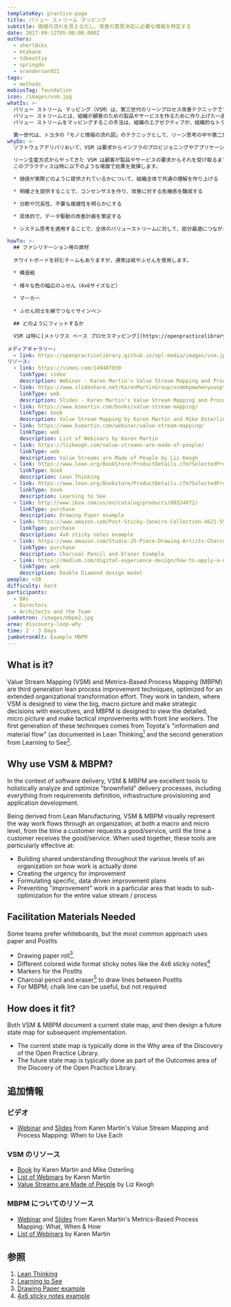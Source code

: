 ```yaml
---
templateKey: practice-page
title: バリュー ストリーム マッピング
subtitle: 価値の流れを見える化し、改善の意思決定に必要な情報を特定する
date: 2017-09-12T05:00:00.000Z
authors:
  - sherl0cks
  - mtakane
  - tdbeattie
  - springdo
  - eranderson921
tags:
  - methods
mobiusTag: foundation
icon: /images/vsm.jpg
whatIs: >-
  バリュー ストリーム マッピング（VSM）は、第三世代のリーンプロセス改善テクニックです。
  バリュー ストリームとは、組織が顧客のための製品やサービスを作るために作り上げた一連のプロセスのことをいいます。
  バリュー ストリームをマッピングするこの手法は、組織のエグゼクティブが、組織的なトランスフォーメーションにおいて、マクロ視点で戦略的な意思決定をするために、デザインされています。

  第一世代は、トヨタの「モノと情報の流れ図」のテクニックとして、リーン思考の中や第二世代である「見方を学ぶ」で明文化されています。
whyDo: >-
  ソフトウェアデリバリおいて、VSM は要求からインフラのプロビジョニングやアプリケーション開発までのすべてのものを含む既存の「ブラウンフィールド」を全体的に分析、最適化するための優れたツールです。

  リーン生産方式からやってきた VSM は顧客が製品やサービスの要求からそれを受け取るまでの価値の流れを見える化します。
  このプラクティスは特に以下のような場面で効果を発揮します。

  * 価値が実際どのように提供されているかについて、組織全体で共通の理解を作り上げる

  * 明確さを提供することで、コンセンサスを作り、改善に対する危機感を醸成する

  * 分断や冗長性、不要な複雑性を明らかにする

  * 具体的で、データ駆動の改善計画を策定する

  * システム思考を適用することで、全体のバリューストリームに対して、部分最適につながる「改善」を防ぐ

howTo: >-
  ## ファシリテーション用の資材
  
  ホワイトボードを好むチームもありますが、通常は紙やふせんを使用します。

  * 模造紙
  
  * 様々な色の幅広のふせん（4x6サイズなど）
  
  * マーカー
  
  * ふせん同士を線でつなぐサインペン

  ## どのようにフィットするか

  VSM は特に[メトリクス ベース プロセスマッピング](https://openpracticelibrary.netlify.app/practice/metrics-based-process-mapping/) （MBPM）と一緒にやると効果的です。一緒に実施すると、VSM はシステム全体を通るマクロレベルの価値の流れを見える化することで、改善における戦略的な意思決定ができるのに対して、MBPMはミクロレベルのフローを見える化することで、戦術的な改善を行うことができます。
  
メディアギャラリー:
  - link: https://openpracticelibrary.github.io/opl-media/images/vsm.jpg
リソース:
  - link: https://vimeo.com/149407030
    linkType: video
    description: Webinar - Karen Martin's Value Stream Mapping and Process Mapping
  - link: https://www.slideshare.net/KarenMartinGroup/vsmmbpmwhenyouoptforeach
    linkType: web
    description: Slides - Karen Martin's Value Stream Mapping and Process Mapping
  - link: https://www.ksmartin.com/books/value-stream-mapping/
    linkType: book
    description: Value Stream Mapping by Karen Martin and Mike Osterling
  - link: https://www.ksmartin.com/webinar/value-stream-mapping/
    linkType: web
    description: List of Webinars by Karen Martin
  - link: https://lizkeogh.com/value-streams-are-made-of-people/
    linkType: web
    description: Value Streams are Made of People by Liz Keogh
  - link: https://www.lean.org/BookStore/ProductDetails.cfm?SelectedProductID=88
    linkType: book
    description: Lean Thinking
  - link: https://www.lean.org/Bookstore/ProductDetails.cfm?SelectedProductId=9
    linkType: book
    description: Learning to See
  - link: http://www.ikea.com/us/en/catalog/products/80324072/
    linkType: purchase
    description: Drawing Paper example
  - link: https://www.amazon.com/Post-Sticky-Janeiro-Collection-4621-SSAU/dp/B001UXFT70
    linkType: purchase
    description: 4x6 sticky notes example
  - link: https://www.amazon.com/Studio-25-Piece-Drawing-Artists-Charcoal/dp/1441310207
    linkType: purchase
    description: Charcoal Pencil and Eraser Example
  - link: https://medium.com/digital-experience-design/how-to-apply-a-design-thinking-hcd-ux-or-any-creative-process-from-scratch-b8786efbf812
    linkType: web
    description: Double Diamond design model
people: <10
difficulty: hard
participants:
  - BAs
  - Directors
  - Architects and the Team
jumbotron: /images/mbpm2.jpg
area: discovery-loop-why
time: 2 - 3 Days
jumbotronAlt: Example MBPM
---
```

## What is it?

Value Stream Mapping (VSM) and Metrics-Based Process Mapping (MBPM) are third generation lean process improvement techniques, optimized for an extended organizational transformation effort. They work in tandem, where VSM is designed to view the big, macro picture and make strategic decisions with executives, and MBPM is designed to view the detailed, micro picture and make tactical improvements with front line workers. The first generation of these techniques comes from Toyota's "information and material flow" (as documented in Lean Thinking[<sup>1</sup>](#footnote-1) and the second generation from Learning to See[<sup>2</sup>](#footnote-2).

## Why use VSM & MBPM?

In the context of software delivery, VSM & MBPM are excellent tools to holistically analyze and optimize "brownfield" delivery processes, including everything from requirements definition, infrastructure provisioning and application development.

Being derived from Lean Manufacturing, VSM & MBPM visually represent the way work flows through an organization, at both a macro and micro level, from the time a customer requests a good/service, until the time a customer receives the good/service. When used together, these tools are particularly effective at:

- Building shared understanding throughout the various levels of an organization on how work is actually done
- Creating the urgency for improvement
- Formulating specific, data driven improvement plans
- Preventing "improvement" work in a particular area that leads to sub-optimization for the entire value stream / process

## Facilitation Materials Needed

Some teams prefer whiteboards, but the most common approach uses paper and PostIts

- Drawing paper roll[<sup>3</sup>](#footnote-3).
- Different colored wide format sticky notes like the 4x6 sticky notes[<sup>4</sup>](#footnote-4)
- Markers for the PostIts
- Charcoal pencil and eraser[<sup>5</sup>](#footnote-5) to draw lines between PostIts
- For MBPM; chalk line can be useful, but not required

## How does it fit?

Both VSM & MBPM document a current state map, and then design a future state map for subsequent implementation.

- The current state map is typically done in the Why area of the Discovery of the Open Practice Library.
- The future state map is typically done as part of the Outcomes area of the Discoery of the Open Practice Library.

## 追加情報

### ビデオ

- [Webinar](https://vimeo.com/149407030) and [Slides](https://www.slideshare.net/KarenMartinGroup/vsmmbpmwhenyouoptforeach) from Karen Martin's Value Stream Mapping and Process Mapping: When to Use Each

### VSM のリソース

- [Book](https://www.ksmartin.com/books/value-stream-mapping/) by Karen Martin and Mike Osterling
- [List of Webinars](https://www.ksmartin.com/webinar/value-stream-mapping/) by Karen Martin
- [Value Streams are Made of People](https://lizkeogh.com/value-streams-are-made-of-people/) by Liz Keogh

### MBPM についてのリソース

- [Webinar](https://vimeo.com/54601924) and [Slides](https://www.slideshare.net/KarenMartinGroup/metricsbased-process-mapping-what-when-how) from Karen Martin's Metrics-Based Process Mapping: What, When & How
- [List of Webinars](https://www.ksmartin.com/webinar/metrics-based-process-mapping/) by Karen Martin

## 参照

1. <a name="footnote-1"></a>[Lean Thinking](https://www.lean.org/BookStore/ProductDetails.cfm?SelectedProductID=88)
2. <a name="footnote-2"></a>[Learning to See](https://www.lean.org/Bookstore/ProductDetails.cfm?SelectedProductId=9)
3. <a name="footnote-3"></a>[Drawing Paper example](http://www.ikea.com/us/en/catalog/products/80324072/)
4. <a name="footnote-4"></a>[4x6 sticky notes example](https://www.amazon.com/Post-Sticky-Janeiro-Collection-4621-SSAU/dp/B001UXFT70)
